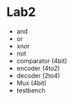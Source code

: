 # Lab2
- and
- or
- xnor
- not
- comparator (4bit)
- encoder (4to2)
- decoder (2to4)
- Mux (4bit)
- testbench
